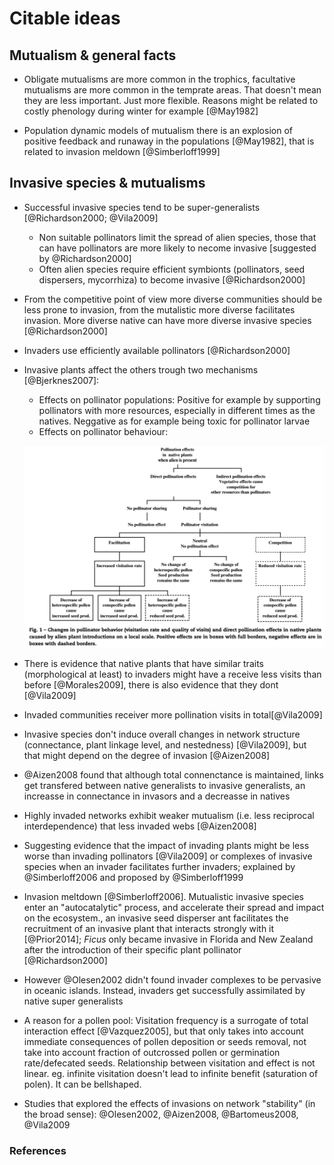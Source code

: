 # Citable ideas

## Mutualism & general facts

* Obligate mutualisms are more common in the trophics, facultative mutualisms are more common in the temprate areas. That doesn't mean they are less important. Just more flexible. Reasons might be related to costly phenology during winter for example [@May1982]

* Population dynamic models of mutualism there is an explosion of positive feedback and runaway in the populations [@May1982], that is related to invasion meldown [@Simberloff1999]

## Invasive species & mutualisms

* Successful invasive species tend to be super-generalists [@Richardson2000; @Vila2009]
    - Non suitable pollinators limit the spread of alien species, those that can have pollinators are more likely to necome invasive [suggested by @Richardson2000]
    - Often alien species require efficient symbionts (pollinators, seed dispersers, mycorrhiza) to become invasive [@Richardson2000]

* From the competitive point of view more diverse communities should be less prone to invasion, from the mutalistic more diverse facilitates invasion. More diverse native can have more diverse invasive species [@Richardson2000]

* Invaders use efficiently available pollinators [@Richardson2000]

* Invasive plants affect the others trough two mechanisms [@Bjerknes2007]:
    - Effects on pollinator populations: Positive for example by supporting pollinators with more resources, especially in different times as the natives. Neggative as for example being toxic for pollinator larvae
    - Effects on pollinator behaviour:

    ![Effects of changes in pollinator behavior](figures/changes_in_poll_behaviour_bjerknes2007.png)

* There is evidence that native plants that have similar traits (morphological at least) to invaders might have a receive less visits than before [@Morales2009], there is also evidence that they dont [@Vila2009]

* Invaded communities receiver more pollination visits in total[@Vila2009]

* Invasive species don't induce overall changes in network structure (connectance, plant linkage level, and nestedness) [@Vila2009], but that might depend on the degree of invasion [@Aizen2008]

* @Aizen2008 found that although total connenctance is maintained, links get transfered between native generalists to invasive generalists, an increasse in connectance in invasors and a decreasse in natives

* Highly invaded networks exhibit weaker mutualism (i.e. less reciprocal interdependence) that less invaded webs [@Aizen2008]

* Suggesting evidence that the impact of invading plants might be less worse than invading pollinators [@Vila2009] or complexes of invasive species when an invader facilitates further invaders; explained by @Simberloff2006 and proposed by @Simberloff1999

* Invasion meltdown [@Simberloff2006]. Mutualistic invasive species enter an "autocatalytic" process, and accelerate their spread and impact on the ecosystem., an invasive seed disperser ant facilitates the recruitment of an invasive plant that interacts strongly with it [@Prior2014]; *Ficus* only became invasive in Florida and New Zealand after the introduction of their specific plant pollinator [@Richardson2000]

* However @Olesen2002 didn't found invader complexes to be pervasive in oceanic islands. Instead, invaders get successfully assimilated by native super generalists

* A reason for a pollen pool: Visitation frequency is a surrogate of total interaction effect [@Vazquez2005], but that only takes into account immediate consequences of pollen deposition or seeds removal, not take into account fraction of outcrossed pollen or germination rate/defecated seeds. Relationship between visitation and effect is not linear. eg. infinite visitation doesn't lead to infinite benefit (saturation of polen). It can be bellshaped.

* Studies that explored the effects of invasions on network "stability" (in the broad sense): @Olesen2002, @Aizen2008, @Bartomeus2008, @Vila2009

### References
